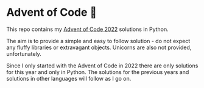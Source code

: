 # Advent of Code 🎄

This repo contains my [Advent of Code 2022](https://adventofcode.com/2022) solutions in Python.

The aim is to provide a simple and easy to follow solution - do not expect any fluffy libraries or extravagant objects.
Unicorns are also not provided, unfortunately.

Since I only started with the Advent of Code in 2022 there are only solutions for this year and only in Python. The
solutions for the previous years and solutions in other languages will follow as I go on.
